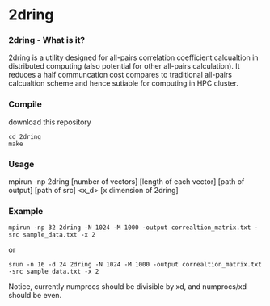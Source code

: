 # 2dring
### 2dring - What is it?
2dring is a utility designed for all-pairs correlation coefficient calcualtion in distributed computing (also potential for other all-pairs calculation). It reduces a half communcation cost compares to traditional all-pairs calcualtion scheme and hence sutiable for computing in HPC cluster. <br />

### Compile
download this repository <br />
```
cd 2dring 
make
```
### Usage
mpirun -np <numprocs> 2dring <N> [number of vectors] <M> [length of each vector] <output> [path of output] <src> [path of src] <x_d> [x dimension of 2dring] <br />
### Example 
```
mpirun -np 32 2dring -N 1024 -M 1000 -output correaltion_matrix.txt -src sample_data.txt -x 2
```
or
```
srun -n 16 -d 24 2dring -N 1024 -M 1000 -output correaltion_matrix.txt -src sample_data.txt -x 2
```
Notice, currently numprocs should be divisible by xd, and numprocs/xd should be even. <br />
